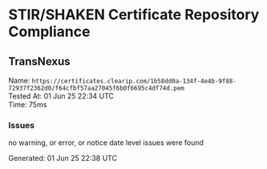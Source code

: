 # STIR/SHAKEN Certificate Repository Compliance

## TransNexus

Name: `https://certificates.clearip.com/1b58dd0a-134f-4e4b-9f88-72937f2362d0/f64cfbf57aa27045f6b0f6695c4df74d.pem`\
Tested At: 01 Jun 25 22:34 UTC\
Time: 75ms

### Issues

no warning, or error, or notice date level issues were found

Generated: 01 Jun 25 22:38 UTC
